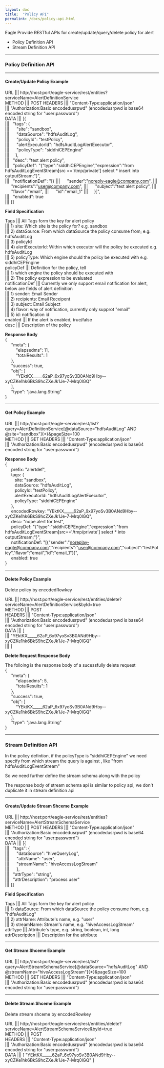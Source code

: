 ```yaml
---
layout: doc
title:  "Policy API"
permalink: /docs/policy-api.html
---
```


Eagle Provide RESTful APIs for create/update/query/delete policy for alert

* Policy Definition API  
* Stream Definition API  

------  

### Policy Definition API  

------  

#### **Create/Update Policy Example**      

URL               |||    http://host:port/eagle-service/rest/entities?serviceName=AlertDefinitionService   
METHOD            |||    POST
HEADERS           |||    "Content-Type:application/json"   
                  |||    "Authorization:Basic encodedusrpwd"  (encodedusrpwd is base64 encoded string for "user:password")  
DATA              |||    [{  
                  |||    &nbsp;&nbsp;"tags": {  
                  |||    &nbsp;&nbsp;&nbsp;&nbsp; "site": "sandbox",  
                  |||    &nbsp;&nbsp;&nbsp;&nbsp; "dataSource": "hdfsAuditLog",  
                  |||    &nbsp;&nbsp;&nbsp;&nbsp; "policyId": "testPolicy",  
                  |||    &nbsp;&nbsp;&nbsp;&nbsp; "alertExecutorId": "hdfsAuditLogAlertExecutor",  
                  |||    &nbsp;&nbsp;&nbsp;&nbsp; "policyType": "siddhiCEPEngine"  
                  |||    &nbsp;&nbsp;&nbsp;&nbsp;},  
                  |||    &nbsp;&nbsp;"desc": "test alert policy",  
                  |||    &nbsp;&nbsp;"policyDef": "{\"type\":\"siddhiCEPEngine\",\"expression\":\"from hdfsAuditLogEventStream[src =='/tmp/private'] select * insert into outputStream;\"}",  
                  |||    &nbsp;&nbsp;"notificationDef": "[{
                  |||    &nbsp;&nbsp;&nbsp;&nbsp; "sender":"noreply-eagle@company.com",
                  |||    &nbsp;&nbsp;&nbsp;&nbsp; "recipients":"user@company.com",
                  |||    &nbsp;&nbsp;&nbsp;&nbsp; "subject":"test alert policy",
                  |||    &nbsp;&nbsp;&nbsp;&nbsp; "flavor":"email",
                  |||    &nbsp;&nbsp;&nbsp;&nbsp; "id":"email_1"
                  |||    &nbsp;&nbsp;&nbsp;&nbsp;}]",  
                  |||    &nbsp;&nbsp;"enabled": true  
                  |||    }]  

**Field Specification**  

Tags             |||    All Tags form the key for alert policy  
                 |||    1) site: Which site is the policy for? e.g. sandbox  
                 |||    2) dataSource: From which dataSource the policy consume from; e.g. hdfsAuditLog  
                 |||    3) policyId  
                 |||    4) alertExecutorId: Within which executor will the policy be executed e.g. hdfsAuditLog  
                 |||    5) policyType: Which engine should the policy be executed with e.g. siddhiCEPEngine  
policyDef        |||    Definition for the policy, tell  
                 |||    1) which engine the policy should be executed with  
                 |||    2) The policy expression to be evaluated  
notificationDef  |||    Currently we only support email notification for alert, below are fields of alert definition  
                 |||    1) sender: Email Sender  
                 |||    2) recipients: Email Receipent  
                 |||    3) subject: Email Subject  
                 |||    4) flavor: way of notification, currently only supprot "email"  
                 |||    5) id: notification id  
enabled          |||    If the alert is enabled, true/false  
desc             |||    Description of the policy  
  
**Response Body**  
{  
&nbsp;&nbsp;&nbsp;&nbsp;&nbsp;"meta": {  
&nbsp;&nbsp;&nbsp;&nbsp;&nbsp;&nbsp;&nbsp;&nbsp;     "elapsedms": 11,  
&nbsp;&nbsp;&nbsp;&nbsp;&nbsp;&nbsp;&nbsp;&nbsp;     "totalResults": 1  
&nbsp;&nbsp;&nbsp;&nbsp;&nbsp;},  
&nbsp;&nbsp;&nbsp;&nbsp;&nbsp;"success": true,  
&nbsp;&nbsp;&nbsp;&nbsp;&nbsp;"obj": [  
&nbsp;&nbsp;&nbsp;&nbsp;&nbsp;&nbsp;&nbsp;&nbsp;     "YEktKX_____62aP_6x97yoSv3B0ANd9Hby--xyCZKe1hk6BkS9hcZXeJk1Je-7-Mrq0lGQ"  
&nbsp;&nbsp;&nbsp;&nbsp;&nbsp;],  
&nbsp;&nbsp;&nbsp;&nbsp;&nbsp;"type": "java.lang.String"  
}  

------ 

#### **Get Policy Example**  

URL               |||    http://host:port/eagle-service/rest/list?query=AlertDefinitionService[@dataSource="hdfsAuditLog" AND @site="sandbox"]{*}&pageSize=100  
METHOD            |||    GET
HEADERS           |||    "Content-Type:application/json"   
                  |||    "Authorization:Basic encodedusrpwd"  (encodedusrpwd is base64 encoded string for "user:password")  

**Response Body**   
{  
&nbsp;&nbsp;&nbsp;&nbsp;&nbsp;prefix: "alertdef",  
&nbsp;&nbsp;&nbsp;&nbsp;&nbsp;tags: {  
&nbsp;&nbsp;&nbsp;&nbsp;&nbsp;&nbsp;&nbsp;&nbsp;site: "sandbox",  
&nbsp;&nbsp;&nbsp;&nbsp;&nbsp;&nbsp;&nbsp;&nbsp;dataSource: "hdfsAuditLog",  
&nbsp;&nbsp;&nbsp;&nbsp;&nbsp;&nbsp;&nbsp;&nbsp;policyId: "testPolicy",  
&nbsp;&nbsp;&nbsp;&nbsp;&nbsp;&nbsp;&nbsp;&nbsp;alertExecutorId: "hdfsAuditLogAlertExecutor",  
&nbsp;&nbsp;&nbsp;&nbsp;&nbsp;&nbsp;&nbsp;&nbsp;policyType: "siddhiCEPEngine"  
&nbsp;&nbsp;&nbsp;&nbsp;&nbsp;},  
&nbsp;&nbsp;&nbsp;&nbsp;&nbsp;encodedRowkey: "YEktKX_____62aP_6x97yoSv3B0ANd9Hby--xyCZKe1hk6BkS9hcZXeJk1Je-7-Mrq0lGQ",  
&nbsp;&nbsp;&nbsp;&nbsp;&nbsp;desc: "nope alert for test",  
&nbsp;&nbsp;&nbsp;&nbsp;&nbsp;policyDef: "{"type":"siddhiCEPEngine","expression":"from hdfsAuditLogEventStream[src=='/tmp/private'] select * into outputStream;"}",  
&nbsp;&nbsp;&nbsp;&nbsp;&nbsp;notificationDef: "[{"sender":"noreplay-eagle@company.com","recipients":"user@company.com","subject":"testPolicy","flavor":"email","id":"email_1"}]",  
&nbsp;&nbsp;&nbsp;&nbsp;&nbsp;enabled: true  
}  

------  

#### **Delete Policy Example**    

Delete policy by encodedRowkey

URL               |||    http://host:port/eagle-service/rest/entities/delete?serviceName=AlertDefinitionService&byId=true  
METHOD            |||    POST  
HEADERS           |||    "Content-Type:application/json"  
                  |||    "Authorization:Basic encodedusrpwd"  (encodedusrpwd is base64 encoded string for "user:password")  
DATA              |||    [  
                  |||       "YEktKX_____62aP_6x97yoSv3B0ANd9Hby--xyCZKe1hk6BkS9hcZXeJk1Je-7-Mrq0lGQ"  
                  |||    ]  

**Delete Request Response Body**  

The folloing is the response body of a sucessfully delete request  
{  
&nbsp;&nbsp;&nbsp;&nbsp;&nbsp;"meta": {  
&nbsp;&nbsp;&nbsp;&nbsp;&nbsp;&nbsp;&nbsp;&nbsp;     "elapsedms": 5,  
&nbsp;&nbsp;&nbsp;&nbsp;&nbsp;&nbsp;&nbsp;&nbsp;     "totalResults": 1  
&nbsp;&nbsp;&nbsp;&nbsp;&nbsp;},  
&nbsp;&nbsp;&nbsp;&nbsp;&nbsp;"success": true,  
&nbsp;&nbsp;&nbsp;&nbsp;&nbsp;"obj": [  
&nbsp;&nbsp;&nbsp;&nbsp;&nbsp;&nbsp;&nbsp;&nbsp;     "YEktKX_____62aP_6x97yoSv3B0ANd9Hby--xyCZKe1hk6BkS9hcZXeJk1Je-7-Mrq0lGQ"  
&nbsp;&nbsp;&nbsp;&nbsp;&nbsp;],  
&nbsp;&nbsp;&nbsp;&nbsp;&nbsp;"type": "java.lang.String"  
}  

-----

### Stream Definition API  

In the policy defintion, if the policyType is "siddhiCEPEngine" we need specify from which stream the query is against , like "from hdfsAuditLogEventStream"   

So we need further define the stream schema along with the policy

The response body of stream schema api is similar to policy api, we don't duplicate it in stream definition api  

------  

#### **Create/Update Stream Shceme Example**   

URL               |||    http://host:port/eagle-service/rest/entities?serviceName=AlertStreamSchemaService   
METHOD            |||    POST
HEADERS           |||    "Content-Type:application/json"   
                  |||    "Authorization:Basic encodedusrpwd"  (encodedusrpwd is base64 encoded string for "user:password")  
DATA              |||    [{  
                  |||    &nbsp;&nbsp;"tags": {  
                  |||    &nbsp;&nbsp;&nbsp;&nbsp; "dataSource": "hiveQueryLog",  
                  |||    &nbsp;&nbsp;&nbsp;&nbsp; "attrName": "user",  
                  |||    &nbsp;&nbsp;&nbsp;&nbsp; "streamName": "hiveAccessLogStream"  
                  |||    &nbsp;&nbsp;&nbsp;&nbsp; },  
                  |||    &nbsp;&nbsp;"attrType": "string",  
                  |||    &nbsp;&nbsp;"attrDescription": "process user"  
                  |||    }]                  

**Field Specification**  

Tags             |||    All Tags form the key for alert policy  
                 |||    1) dataSource: From which dataSource the policy consume from, e.g. "hdfsAuditLog"  
                 |||    2) attrName: Attribute's name, e.g. "user"  
                 |||    3) streamName: Stream's name, e.g.  "hiveAccessLogStream"  
attrType         |||    Attribute's type, e.g. string, boolean, int, long  
attrDescription  |||    Description for the attribute
  
------  

#### **Get Stream Shceme Example**  

URL               |||    http://host:port/eagle-service/rest/list?query=AlertStreamSchemaService[@dataSource="hdfsAuditLog" AND @streamName="hiveAccessLogStream"]{*}&pageSize=100  
METHOD            |||    GET
HEADERS           |||    "Content-Type:application/json"   
                  |||    "Authorization:Basic encodedusrpwd"  (encodedusrpwd is base64 encoded string for "user:password")  

------  
   
#### **Delete Stream Shceme Example**    

Delete stream shceme by encodedRowkey

URL               |||    http://host:port/eagle-service/rest/entities/delete?serviceName=AlertStreamSchemaService&byId=true  
METHOD            |||    POST  
HEADERS           |||    "Content-Type:application/json"  
                  |||    "Authorization:Basic encodedusrpwd"  (encodedusrpwd is base64 encoded string for "user:password")  
DATA              |||    [ "YEktKX_____62aP_6x97yoSv3B0ANd9Hby--xyCZKe1hk6BkS9hcZXeJk1Je-7-Mrq0lGQ" ]    

